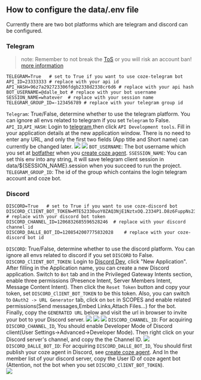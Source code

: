 ## How to configure the data/.env file

Currently there are two bot platforms which are telegram and discord can be configured.
### Telegram
> note: Remember to not break the [ToS](https://telegram.org/tos) or you will risk an account ban! [more information](https://docs.telethon.dev/en/stable/quick-references/faq.html#my-account-was-deleted-limited-when-using-the-library)
```
TELEGRAM=True   # set to True if you want to use coze-telegram bot
API_ID=23333333 # replace with your api id
API_HASH=96z7a292723306fdgb2338d2338cr6d6 # replace with your api hash
BOT_USERNAME=@dalle_bot # replace with your bot username
SESSION_NAME=whatever  # replace with your session name
TELEGRAM_GROUP_ID=-123456789 # replace with your telegram group id
```
`Telegram`: True/False, determine whether to use the telegram platform. You can ignore all envs related to telegram if you set `Telegram` to False.  
`API_ID`,`API_HASH`: Login to [telegram](https://my.telegram.org/apps),then click `API Development tools`. Fill in your application details at the new application window. There is no need to enter any URL, and only the first two fields (App title and Short name) can currently be changed later.
![](../.github/images/tutorials/telegram_fig1.png)
![](../.github/images/tutorials/telegram_fig2.png)
`BOT_USERNAME`: The bot username which you set at [botfather](https://t.me/BotFather) when you [create coze agent](./how_to_create_coze_agent.md).
`SSESSION_NAME`: You can set this env into any string, it will save telegram client session in data/${SESSION_NAME}.session when you succeed to run the project.  
`TELEGRAM_GROUP_ID`: The id of the group which contains the login telegram account and coze bot.

### Discord
```
DISCORD=True   # set to True if you want to use coze-discord bot
DISCORD_ClIENT_BOT_TOKEN=MTE52330uoY0ZAQ3NjE1NztxOQ.2334P1.D8z6FuppNs23380xbs2ak_ih2GFNPt_yt1QgL6 # replace with your discord bot token
DISCORD_CHANNEL_ID=1206832685596528246  # replace with your discord channel id
DISCORD_DALLE_BOT_ID=1208542007775832028    # replace with your coze-discord bot id
```
`DISCORD`: True/False, determine whether to use the discord platform. You can ignore all envs related to discord if you set `DISCORD` to False.
`DISCORD_ClIENT_BOT_TOKEN`: Login to [Discord Dev](https://discord.com/developers/applications), click "New Application". After filling in the Application name, you can create a new Discord application. Switch to `Bot` tab and in the Privileged Gateway Intents section, enable three permissions (Presence Intent, Server Members Intent, Message Content Intent). Then click the `Reset Token` button and copy your token, set `DISCORD_ClIENT_BOT_TOKEN` to be this token. Also, you can switch to `OAuth2 -> URL Generator` tab, click on `bot` in SCOPES and enable related permissions(Send messages,Embed Links,Attach Files...) for the bot. Finally, copy the `GENERATED URL` below and visit the url in browser to invite your bot to your Discord server.
![](../.github/images/tutorials/discord_fig1.png)
![](../.github/images/tutorials/discord_fig2.png)
![](../.github/images/tutorials/discord_fig3.png)
`DISCORD_CHANNEL_ID`: For acquiring `DISCORD_CHANNEL_ID`, You should enable Developer Mode of Discord client(User Settings->Advanced->Developer Mode). Then right click on your Discord server's channel, and copy the the Channel ID.
![](../.github/images/tutorials/discord_fig4.png)  
`DISCORD_DALLE_BOT_ID`: For acquiring `DISCORD_DALLE_BOT_ID`, You should first publish your coze agent in Discord, see [create coze agent](./how_to_create_coze_agent.md). And In the member list of your discord server, copy the User ID of coze agent bot (Attention, not the bot when you set `DISCORD_ClIENT_BOT_TOKEN`).  
![](../.github/images/tutorials/discord_fig5.png)




